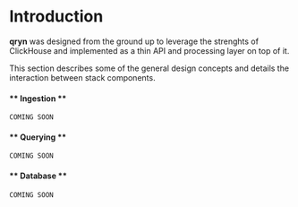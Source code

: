 # Introduction

**qryn** was designed from the ground up to leverage the strenghts of ClickHouse and implemented as a thin API and processing layer on top of it.

This section describes some of the general design concepts and details the interaction between stack components.

<!-- tabs:start -->

#### ** Ingestion **

```
COMING SOON
```

#### ** Querying **

```
COMING SOON
```

#### ** Database **
```
COMING SOON
```

<!-- tabs:end --> 


